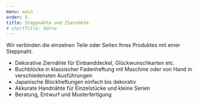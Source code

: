 ```yaml
---
menu: main
order: 5
title: Steppnähte und Ziernähte
# shortTitle: Nähte
---
```

Wir verbinden die einzelnen Teile oder Seiten Ihres Produktes mit einer Steppnaht.

- Dekorative Ziernähte für Einbanddeckel, Glückwunschkarten etc.
- Buchblöcke in klassischer Fadenheftung mit Maschine oder von Hand in verschiedensten Ausführungen
- Japanische Blockheftungen einfach bis dekorativ
- Akkurate Handnähte für Einzelstücke und kleine Serien
- Beratung, Entwurf und Musterfertigung